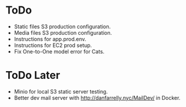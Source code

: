 # ToDo

- Static files S3 production configuration.
- Media files S3 production configuration.
- Instructions for app.prod.env.
- Instructions for EC2 prod setup.
- Fix One-to-One model error for Cats.


# ToDo Later

- Minio for local S3 static server testing.
- Better dev mail server with http://danfarrelly.nyc/MailDev/ in Docker.

